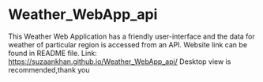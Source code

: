 # Weather_WebApp_api
This Weather Web Application has a friendly user-interface and the data for weather of particular region is accessed from an API. Website link can be found in README file.
Link: https://suzaankhan.github.io/Weather_WebApp_api/
Desktop view is recommended,thank you
